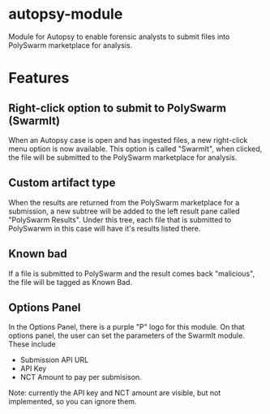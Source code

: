 # autopsy-module
Module for Autopsy to enable forensic analysts to submit files into PolySwarm marketplace for analysis.

# Features

## Right-click option to submit to PolySwarm (SwarmIt)

When an Autopsy case is open and has ingested files, a new right-click menu option is now available. This option is called "SwarmIt", when clicked, the file will be submitted to the PolySwarm marketplace for analysis.

## Custom artifact type

When the results are returned from the PolySwarm marketplace for a submission, a new subtree will be added to the left result pane called "PolySwarm Results". Under this tree, each file that is submitted to PolySwarwm in this case will have it's results listed there.

## Known bad

If a file is submitted to PolySwarm and the result comes back "malicious", the file will be tagged as Known Bad.

## Options Panel

In the Options Panel, there is a purple "P" logo for this module. On that options panel, the user can set the parameters of the SwarmIt module. These include

* Submission API URL
* API Key
* NCT Amount to pay per submisison.

Note: currently the API key and NCT amount are visible, but not implemented, so you can ignore them.


